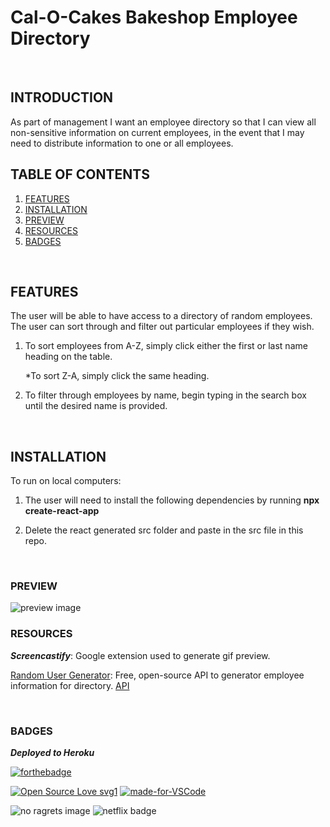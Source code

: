 # Cal-O-Cakes Bakeshop Employee Directory
<br>

## INTRODUCTION

As part of management I want an employee directory so that I can view all non-sensitive information on current employees, in the event that I may need to distribute information to one or all employees.
<br>


## TABLE OF CONTENTS


1. [FEATURES](#features)
2. [INSTALLATION](#installation)
3. [PREVIEW](#preview)
4. [RESOURCES](#resources)
5. [BADGES](#badges)

<br>

## FEATURES

The user will be able to have access to a directory of random employees.
The user can sort through and filter out particular employees if they wish.

1. To sort employees from A-Z, simply click either the first or last name heading on the table.
   
    *To sort Z-A, simply click the same heading.

2. To filter through employees by name, begin typing in the search box until the desired name is provided.

<br>

## INSTALLATION

To run on local computers:

1. The user will need to install the following dependencies by running **npx create-react-app**

2. Delete the react generated src folder and paste in the src file in this repo.

<br>

### PREVIEW

<img src="public/Employee_directory.gif" alt="preview image"/>

<br>

### RESOURCES

***Screencastify***: Google extension used to generate gif preview.

[Random User Generator](https://randomuser.me/): Free, open-source API to generator employee information for directory.
[API](https://randomuser.me/api/?results=200&nat=us)

<br>

### BADGES


***Deployed to Heroku***

[![forthebadge](https://forthebadge.com/images/badges/check-it-out.svg)](https://shrouded-harbor-34309.herokuapp.com/)


[![Open Source Love svg1](https://badges.frapsoft.com/os/v1/open-source.svg?v=103)](https://github.com/lturner19/CalOCakes_Employee_Directory)
[![made-for-VSCode](https://img.shields.io/badge/Made%20for-VSCode-1f425f.svg)](https://code.visualstudio.com/)

![no ragrets image](https://img.shields.io/badge/Made%20with%20-No%20Ragrets-red)
![netflix badge](https://img.shields.io/badge/Powered%20By%3A-Netflix-lightgrey)


